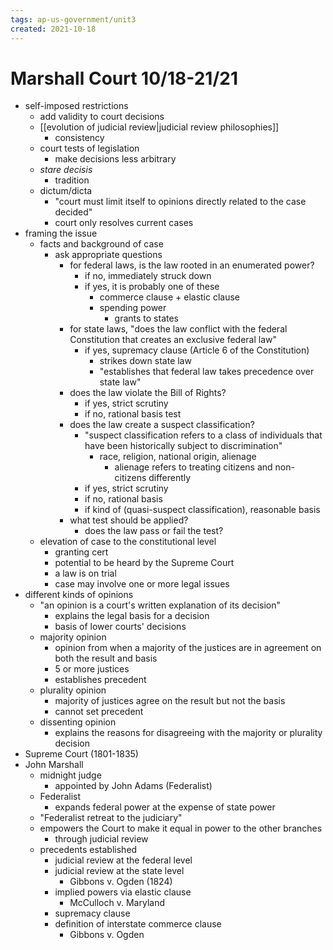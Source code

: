 ```yaml
---
tags: ap-us-government/unit3 
created: 2021-10-18
---
```


# Marshall Court 10/18-21/21

- self-imposed restrictions
	- add validity to court decisions
	- [[evolution of judicial review|judicial review philosophies]]
		- consistency
	- court tests of legislation
		- make decisions less arbitrary
	- *stare decisis*
		- tradition
	- dictum/dicta
		- "court must limit itself to opinions directly related to the case decided"
		- court only resolves current cases
- framing the issue
	- facts and background of case
		- ask appropriate questions
			- for federal laws, is the law rooted in an enumerated power?
				- if no, immediately struck down
				- if yes, it is probably one of these
					- commerce clause + elastic clause
					- spending power
						- grants to states
			- for state laws, "does the law conflict with the federal Constitution that creates an exclusive federal law"
				- if yes, supremacy clause (Article 6 of the Constitution)
					- strikes down state law
					- "establishes that federal law takes precedence over state law"
			- does the law violate the Bill of Rights?
				- if yes, strict scrutiny
				- if no, rational basis test
			- does the law create a suspect classification?
				- "suspect classification refers to a class of individuals that have been historically subject to discrimination"
					- race, religion, national origin, alienage
						- alienage refers to treating citizens and non-citizens differently
				- if yes, strict scrutiny
				- if no, rational basis
				- if kind of (quasi-suspect classification), reasonable basis
			- what test should be applied?
				- does the law pass or fail the test?
	- elevation of case to the constitutional level
		- granting cert
		- potential to be heard by the Supreme Court
		- a law is on trial
		- case may involve one or more legal issues
- different kinds of opinions
	- "an opinion is a court's written explanation of its decision"
		- explains the legal basis for a decision
		- basis of lower courts' decisions
	- majority opinion
		- opinion from when a majority of the justices are in agreement on both the result and basis
		- 5 or more justices
		- establishes precedent
	- plurality opinion
		- majority of justices agree on the result but not the basis
		- cannot set precedent
	- dissenting opinion
		- explains the reasons for disagreeing with the majority or plurality decision
- Supreme Court (1801-1835)
- John Marshall
	- midnight judge
		- appointed by John Adams (Federalist)
	- Federalist
		- expands federal power at the expense of state power
	- "Federalist retreat to the judiciary"
	- empowers the Court to make it equal in power to the other branches
		- through judicial review
	- precedents established
		- judicial review at the federal level
		- judicial review at the state level
			- Gibbons v. Ogden (1824)
		- implied powers via elastic clause
			- McCulloch v. Maryland
		- supremacy clause
		- definition of interstate commerce clause
			- Gibbons v. Ogden 
